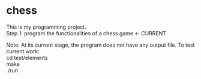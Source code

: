 # chess

This is my programming project.  
Step 1: program the functionalities of a chess game <- CURRENT  

Note: At its current stage, the program does not have any output file. To test current work:  
cd test/elements  
make  
./run
